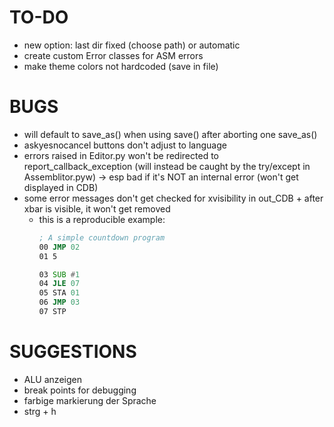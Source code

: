 # TO-DO

* new option: last dir fixed (choose path) or automatic
* create custom Error classes for ASM errors
* make theme colors not hardcoded (save in file)

# BUGS

* will default to save_as() when using save() after aborting one save_as()
* askyesnocancel buttons don't adjust to language
* errors raised in Editor.py won't be redirected to report_callback_exception (will instead be caught by the try/except in Assemblitor.pyw) -> esp bad if it's NOT an internal error (won't get displayed in CDB)
* some error messages don't get checked for xvisibility in out_CDB + after xbar is visible, it won't get removed
    * this is a reproducible example:
      ```asm
      ; A simple countdown program
      00 JMP 02
      01 5
      
      03 SUB #1
      04 JLE 07
      05 STA 01
      06 JMP 03
      07 STP
      ```

# SUGGESTIONS

* ALU anzeigen
* break points for debugging
* farbige markierung der Sprache
* strg + h

